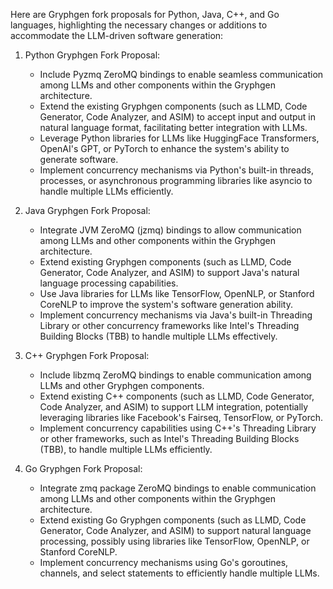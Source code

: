 Here are Gryphgen fork proposals for Python, Java, C++, and Go languages, highlighting the necessary changes or additions to accommodate the LLM-driven software generation:

1. Python Gryphgen Fork Proposal:
   - Include Pyzmq ZeroMQ bindings to enable seamless communication among LLMs and other components within the Gryphgen architecture.
   - Extend the existing Gryphgen components (such as LLMD, Code Generator, Code Analyzer, and ASIM) to accept input and output in natural language format, facilitating better integration with LLMs.
   - Leverage Python libraries for LLMs like HuggingFace Transformers, OpenAI's GPT, or PyTorch to enhance the system's ability to generate software.
   - Implement concurrency mechanisms via Python's built-in threads, processes, or asynchronous programming libraries like asyncio to handle multiple LLMs efficiently.
    

2. Java Gryphgen Fork Proposal:
   - Integrate JVM ZeroMQ (jzmq) bindings to allow communication among LLMs and other components within the Gryphgen architecture.
   - Extend existing Gryphgen components (such as LLMD, Code Generator, Code Analyzer, and ASIM) to support Java's natural language processing capabilities.
   - Use Java libraries for LLMs like TensorFlow, OpenNLP, or Stanford CoreNLP to improve the system's software generation ability.
   - Implement concurrency mechanisms via Java's built-in Threading Library or other concurrency frameworks like Intel's Threading Building Blocks (TBB) to handle multiple LLMs effectively.


3. C++ Gryphgen Fork Proposal:
   - Include libzmq ZeroMQ bindings to enable communication among LLMs and other Gryphgen components.
   - Extend existing C++ components (such as LLMD, Code Generator, Code Analyzer, and ASIM) to support LLM integration, potentially leveraging libraries like Facebook's Fairseq, TensorFlow, or PyTorch.
   - Implement concurrency capabilities using C++'s Threading Library or other frameworks, such as Intel's Threading Building Blocks (TBB), to handle multiple LLMs efficiently.

4. Go Gryphgen Fork Proposal:
   - Integrate zmq package ZeroMQ bindings to enable communication among LLMs and other components within the Gryphgen architecture.
   - Extend existing Go Gryphgen components (such as LLMD, Code Generator, Code Analyzer, and ASIM) to support natural language processing, possibly using libraries like TensorFlow, OpenNLP, or Stanford CoreNLP.
   - Implement concurrency mechanisms using Go's goroutines, channels, and select statements to efficiently handle multiple LLMs.


